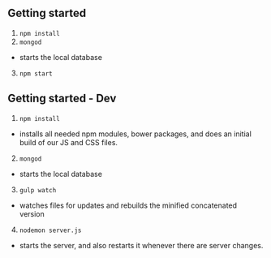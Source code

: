 
## Getting started
1. `npm install`
2. `mongod`
  * starts the local database
3. `npm start`

## Getting started - Dev
1. `npm install`
  * installs all needed npm modules, bower packages, and does an initial build of our JS and CSS files.
2. `mongod`
  * starts the local database
3. `gulp watch`
  * watches files for updates and rebuilds the minified concatenated version
4. `nodemon server.js`
  * starts the server, and also restarts it whenever there are server changes.
